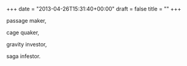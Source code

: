 +++
date = "2013-04-26T15:31:40+00:00"
draft = false
title = ""
+++
<p>passage maker,</p>
<p>cage quaker,</p>
<p>gravity investor,</p>
<p>saga infestor.</p>
<p></p>
